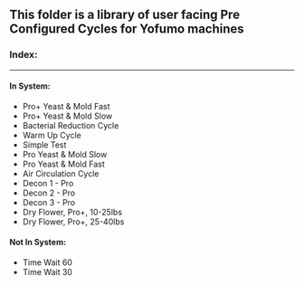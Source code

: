 ## This folder is a library of user facing Pre Configured Cycles for Yofumo machines

### Index:
-----

#### In System:

- Pro+ Yeast & Mold Fast
- Pro+ Yeast & Mold Slow
- Bacterial Reduction Cycle
- Warm Up Cycle
- Simple Test
- Pro Yeast & Mold Slow
- Pro Yeast & Mold Fast
- Air Circulation Cycle
- Decon 1 - Pro
- Decon 2 - Pro
- Decon 3 - Pro
- Dry Flower, Pro+, 10-25lbs
- Dry Flower, Pro+, 25-40lbs

#### Not In System:

- Time Wait 60
- Time Wait 30
